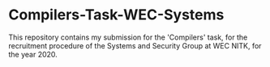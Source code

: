 # Compilers-Task-WEC-Systems
This repository contains my submission for the 'Compilers' task, for the recruitment procedure of the Systems and Security Group at WEC NITK, for the year 2020.
